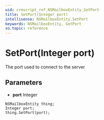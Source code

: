 ```yaml
---
uid: crmscript_ref_NSMailboxEntity_SetPort
title: SetPort(Integer port)
intellisense: NSMailboxEntity.SetPort
keywords: NSMailboxEntity, GetPort
so.topic: reference
---
```


# SetPort(Integer port)

The port used to connect to the server

## Parameters

* **port** Integer

```crmscript
NSMailboxEntity thing;
Integer port;
thing.SetPort(port);
```

